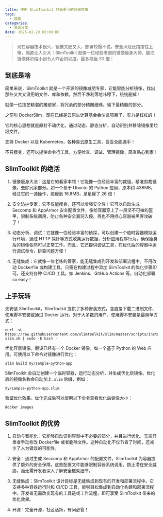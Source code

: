 ```yaml
---
title: 使用 SlimToolkit 打造更小的容器镜像
tags:
  - 容器
categories:
  - 资源分享
date: 2025-02-20 00:00:00
---
```


> 现在容器技术很火，镜像又肥又大，部署较慢不说，安全风险还蹭蹭往上窜，简直让人头大！SlimToolkit 就像一位经验老道的镜像瘦身大师，能把镜像体积缩小到令人咋舌的程度，最多能瘦 30 倍！

<!-- more -->

## 到底是啥

简单来说，SlimToolkit 就是一个开源的镜像减肥专家，它能智能分析镜像，找出那些又大又没用的文件、库和依赖，然后干净利落地咔嚓下，统统删掉！

就像一位技艺精湛的雕塑家，将冗余的部分精雕细琢，留下最精髓的部分。

之前叫 DockerSlim，现在已经是云原生计算基金会沙盒项目了，实力是杠杠的！

它的核心思想就是原封不动优化，通过动态、静态分析，自动识别并移除镜像里垃圾文件。

支持 Docker 以及 Kubernetes，各种类云原生工具，妥妥全能选手！

不只瘦身，还可以提供命令行工具，方便检查、调试、管理镜像，简直贴心到家！

## SlimToolkit 的绝活

1. 镜像瘦身大法：这是它的看家本领！它能像一位经验丰富的裁缝，精准剪裁镜像，去除冗余部分。如一个基于 Ubuntu 的 Python 应用，原本约 438MB，经过它的一通操作，能瘦到 16.8MB，足足瘦了 26 倍！

2. 安全防护专家：它不仅能瘦身，还可以增强安全性！它可以自动生成 Seccomp 和 AppArmor 安全配置文件，像给容器穿上了一层坚不可摧的盔甲，限制系统调用，防止各种安全漏洞入侵。再也不用担心容器被黑客攻破了！

3. 动态分析、调试：它就像一位经验丰富的侦探，可以创建一个临时容器模拟运行环境，通过 HTTP 探针等方式收集运行数据，分析应用程序行为，确保瘦身后的镜像依然可以正常工作。而且，它还提供调试工具，在优化后的容器中运行调试命令，排查问题方便！

4. 无缝集成：它就像一位老练的管家，能无缝集成到开发和部署流程中。不用改动 Dockerfile 或构建工具，只需在构建过程中添加 SlimToolkit 的优化步骤即可。还支持各种 CI/CD 工具，如 Jenkins、GitHub Actions 等，自动化部署 so easy！

## 上手玩转

先安装 SlimToolkit。SlimToolkit 提供了多种安装方式，含直接下载二进制文件、使用脚本安装或通过 Docker 运行。对于大多数的用户，使用脚本安装是最简单方式：

```
curl -sL https://raw.githubusercontent.com/slimtoolkit/slim/master/scripts/install-slim.sh | sudo -E bash -
```

优化容器镜像。假设已经有一个 Docker 镜像，如一个基于 Python 的 Web 应用。可使用以下命令对镜像进行优化：

```
slim build my/sample-python-app
```

SlimToolkit 会自动创建一个临时容器，运行动态分析，并生成优化后镜像。优化后的镜像名称会自动加上`.slim` 后缀，例如：

```
my/sample-python-app.slim
```

验证优化效果。优化完成后可以使用以下命令查看优化后镜像大小：

```
docker images
```

## SlimToolkit 的优势

1. 自动与智能化：它能够自动识别容器中不必要的部分，并且进行优化，无需开发者手动修改 Dockerfile 或者删除文件。这种自动化不仅节省了时间，还减少了人为错误的可能性。

2. 安全：通过生成 Seccomp 和 AppArmor 的配置文件，SlimToolkit 为容器提供了额外的安全保障。这些配置文件能够限制容器系统调用，防止潜在安全威胁，而无需开发者深入了解安全框架细节。

3. 无缝集成：SlimToolkit 设计目标是无缝集成到现有的开发和部署流程中。它支持多种容器运行时和 CI/CD 工具，能够轻松集成到自动化构建和部署流程中。开发者无需改变现有的工具链或工作流程，即可享受 SlimToolkit 带来的优化效果。

4. 开源：完全开源，社区活跃，有问必答！